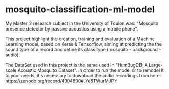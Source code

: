 # mosquito-classification-ml-model

My Master 2 research subject in the University of Toulon was: "Mosquito presence detector by passive acoustics using a mobile phone".

This project highlight the creation, training and evaluation of a Machine Learning model, based on Keras & Tensorflow, aiming at predicting the the sound type of a record and define its class type (mosquito - background -audio).

The DataSet used in this project is the same used in "HumBugDB: A Large-scale Acoustic Mosquito Dataset". In order to run the model or to remodel it to your needs, it's necessary to download the audio recordings from here: https://zenodo.org/record/4904800#.Ye6TWurMJPY
